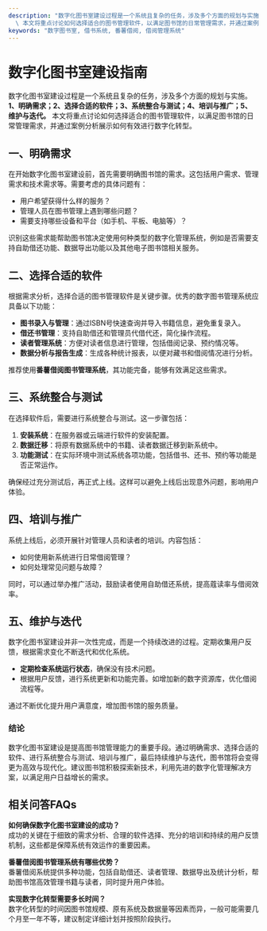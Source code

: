 ```yaml
---
description: "数字化图书室建设过程是一个系统且复杂的任务，涉及多个方面的规划与实施。**1、明确需求；2、选择合适的软件；3、系统整合与测试；4、培训与推广；5、维护与迭代。**\
  \ 本文将重点讨论如何选择适合的图书管理软件，以满足图书馆的日常管理需求，并通过案例分析展示如何有效进行数字化转型。"
keywords: "数字图书室, 借书系统, 番薯借阅, 借阅管理系统"
---
```

# 数字化图书室建设指南

数字化图书室建设过程是一个系统且复杂的任务，涉及多个方面的规划与实施。**1、明确需求；2、选择合适的软件；3、系统整合与测试；4、培训与推广；5、维护与迭代。** 本文将重点讨论如何选择适合的图书管理软件，以满足图书馆的日常管理需求，并通过案例分析展示如何有效进行数字化转型。

## 一、明确需求

在开始数字化图书室建设前，首先需要明确图书馆的需求。这包括用户需求、管理需求和技术需求等。需要考虑的具体问题有：

- 用户希望获得什么样的服务？
- 管理人员在图书管理上遇到哪些问题？
- 需要支持哪些设备和平台（如手机、平板、电脑等）？

识别这些需求能帮助图书馆决定使用何种类型的数字化管理系统，例如是否需要支持自助借还功能、数据导出功能以及其他电子图书馆相关服务。

## 二、选择合适的软件

根据需求分析，选择合适的图书管理软件是关键步骤。优秀的数字图书管理系统应具备以下功能：

- **图书录入与管理**：通过ISBN号快速查询并导入书籍信息，避免重复录入。
- **借还书管理**：支持自助借还和管理员代借代还，简化操作流程。
- **读者管理系统**：方便对读者信息进行管理，包括借阅记录、预约情况等。
- **数据分析与报告生成**：生成各种统计报表，以便对藏书和借阅情况进行分析。

推荐使用**番薯借阅图书管理系统**，其功能完备，能够有效满足这些需求。

## 三、系统整合与测试

在选择软件后，需要进行系统整合与测试。这一步骤包括：

1. **安装系统**：在服务器或云端进行软件的安装配置。
2. **数据迁移**：将原有数据系统中的书籍、读者数据迁移到新系统中。
3. **功能测试**：在实际环境中测试系统各项功能，包括借书、还书、预约等功能是否正常运作。

确保经过充分测试后，再正式上线。这样可以避免上线后出现意外问题，影响用户体验。

## 四、培训与推广

系统上线后，必须开展针对管理人员和读者的培训。内容包括：

- 如何使用新系统进行日常借阅管理？
- 如何处理常见问题与故障？

同时，可以通过举办推广活动，鼓励读者使用自助借还系统，提高蔻读率与借阅效率。

## 五、维护与迭代

数字化图书室建设并非一次性完成，而是一个持续改进的过程。定期收集用户反馈，根据需求变化不断迭代和优化系统。

- **定期检查系统运行状态**，确保没有技术问题。
- 根据用户反馈，进行系统更新和功能完善。如增加新的数字资源库，优化借阅流程等。

通过不断优化提升用户满意度，增加图书馆的服务质量。

### 结论

数字化图书室建设是提高图书馆管理能力的重要手段。通过明确需求、选择合适的软件、进行系统整合与测试、培训与推广，最后持续维护与迭代，图书馆将会变得更为高效与现代化。建议图书馆积极探索新技术，利用先进的数字化管理解决方案，以满足用户日益增长的需求。

## 相关问答FAQs

**如何确保数字化图书室建设的成功？**  
成功的关键在于细致的需求分析、合理的软件选择、充分的培训和持续的用户反馈机制，这些都是保障系统有效运作的重要因素。

**番薯借阅图书管理系统有哪些优势？**  
番薯借阅系统提供多种功能，包括自助借还、读者管理、数据导出及统计分析，帮助图书馆高效管理书籍与读者，同时提升用户体验。

**实现数字化转型需要多长时间？**  
数字化转型的时间因图书馆规模、原有系统及数据量等因素而异，一般可能需要几个月至一年不等，建议制定详细计划并按照阶段执行。
